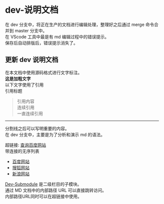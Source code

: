 # dev-说明文档

在 dev 分支中，将正在生产的文档进行编辑处理，整理好之后通过 merge 命令合并到 master 分支中。  
在 VScode 工具中最是有 md 编辑过程中的错误提示。  
保存后自动排版后，错误提示消失了。

## 更新 dev 说明文档

在本文档中使用源码格式进行文字标注。  
**这是加粗文字**  
以下文字使用了引用  
引用标题

> 引用内容  
> 连续引用  
> 一直连续引用

---

分割线之后可以写明重要的内容。  
在 dev 分支中，主要是为了分析和演示 md 的语法。

超链接: [查询百度网站](http://www.baidu.com.cn)  
带连接的无序列表  

* [百度网站](http://www.baidu.com.cn)
* [搜狐网站](http://www.sohu.com)
* [新浪网站](http://www.sina.com)

[Dev-Submodule](http://../dev-submodule.md) 是二级栏目的子模块。  
通过 MD 文档中的内部路径 URL 可以直接跳转访问。  
内部路径URL同时可以在超链接中使用。

